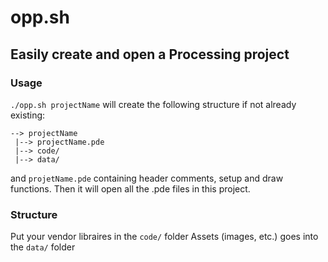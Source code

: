 # opp.sh
## Easily create and open a Processing project

### Usage
```./opp.sh projectName```
will create the following structure if not already existing:
```
--> projectName
 |--> projectName.pde
 |--> code/
 |--> data/
```
and `projetName.pde` containing header comments, setup and draw functions.
Then it will open all the .pde files in this project.

### Structure
Put your vendor libraires in the `code/` folder
Assets (images, etc.) goes into the `data/` folder